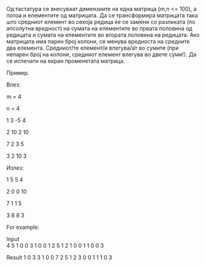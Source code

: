 Од тастатура се внесуваат димензиите на една матрица (m,n <= 100), а потоа и елементите од матрицата. Да се трансформира матрицата така што средниот елемент во секоја редица ќе се замени со разликата (по апсолутна вредност) на сумата на елементите во првата половина од редицата и сумата на елементите во втората половина на редицата. Ако матрицата има парен број колони, се менува вредноста на средните два елемента. Средниот/те елемент/и влегува/ат во сумите (при непарен број на колони, средниот елемент влегува во двете суми!). Да се испечати на екран променетата матрица.

Пример.

Влез:

m = 4

n = 4

1 3 -5 4

2 10 2 10

7 2 3 5

3 2 10 3

Излез:

1 5 5 4

2 0 0 10

7 1 1 5

3 8 8 3

For example:

Input	
4 5
1 0 0 3 1
0 0 1 2 5
1 2 1 0 0
1 1 0 0 3

Result
1 0 3 3 1 
0 0 7 2 5 
1 2 3 0 0 
1 1 1 0 3
